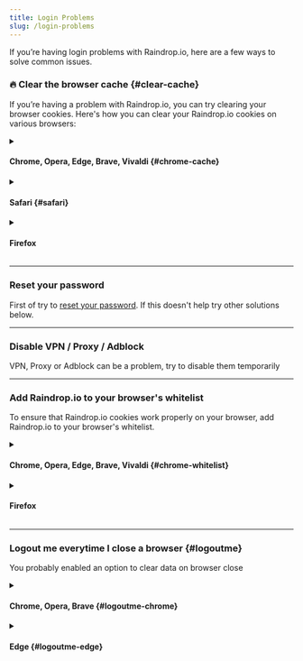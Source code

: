 ```yaml
---
title: Login Problems
slug: /login-problems
---
```


If you’re having login problems with Raindrop.io, here are a few ways to solve common issues.

### 🔥 Clear the browser cache {#clear-cache}

If you’re having a problem with Raindrop.io, you can try clearing your browser cookies.
Here's how you can clear your Raindrop.io cookies on various browsers:

<details><summary>

#### Chrome, Opera, Edge, Brave, Vivaldi {#chrome-cache}

</summary>

1. Visit https://app.raindrop.io/
2. Open developer console (press `Control+Shift+I` on windows, or `Command+Option+I` on mac)
3. Open **Application** tab, then click **Clear site data** (be sure to check "Including third-party cookies")
4. Refresh the page and login again

![](clear-chrome.png)

</details>

<details><summary>

#### Safari {#safari}

</summary>

1. Open the Safari Browser.
2. From the Menu go to **Preferences**.
3. Go to **Privacy** then click on **Manage Website Data**.
4. Type `raindrop.io` in the search box.
5. Select the website and click on **Remove**.

</details>

<details><summary>

#### Firefox

</summary>

1. Open Firefox Preferences
2. Go to `Privacy & Security`
3. Scroll down page and click `Manage Data...` in `Cookies and Site Data` section
4. Type **raindrop.io** in `Search websites field`
5. Click `Remove All Shown`

![](clear-firefox.png)

</details>

---

### Reset your password

First of try to [reset your password](../forgot-password.md). If this doesn't help try other solutions below.

---

### Disable VPN / Proxy / Adblock

VPN, Proxy or Adblock can be a problem, try to disable them temporarily

---

### Add Raindrop.io to your browser's whitelist

To ensure that Raindrop.io cookies work properly on your browser, add Raindrop.io to your browser's whitelist.

<details><summary>

#### Chrome, Opera, Edge, Brave, Vivaldi {#chrome-whitelist}

</summary>

Paste this URL `chrome://settings/content/cookies` to address bar and press enter.
In the bottom of the page click `Add` (in `Allow` section) and paste this string **`[*.]raindrop.io`**

</details>

<details><summary>

#### Firefox

</summary>

Open settings. Go to `Privacy & Security` section.
Scroll to `Cookies and Site Data` and click `Manage Permissions...`

![](cookie-firefox.png)

In `Address of website` put `https://api.raindrop.io` and click `Allow`.
Then click `Save Changes`

Also try to disable any privacy/blocking extensions you have.

</details>

---

### Logout me everytime I close a browser {#logoutme}

You probably enabled an option to clear data on browser close

<details><summary>

#### Chrome, Opera, Brave {#logoutme-chrome}

</summary>

1. Paste this url into address bar `chrome://settings/cookies`
2. Turn off `Clear cookies and site data when you quit Chrome`

</details>

<details><summary>

#### Edge {#logoutme-edge}

</summary>

1. Paste this url into address bar `edge://settings/clearBrowsingDataOnClose`
2. Click `Add` button in `Do not clear` list of `Cookies and other site data`
3. Paste **`[*.]raindrop.io`** and click `Add`

</details>
